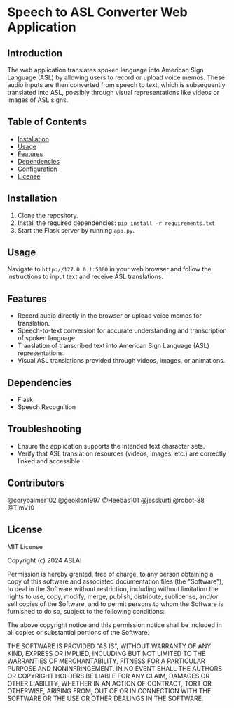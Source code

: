 # Speech to ASL Converter Web Application

## Introduction
The web application translates spoken language into American Sign Language (ASL) by allowing users to record or upload voice memos. These audio inputs are then converted from speech to text, which is subsequently translated into ASL, possibly through visual representations like videos or images of ASL signs.

## Table of Contents
- [Installation](#installation)
- [Usage](#usage)
- [Features](#features)
- [Dependencies](#dependencies)
- [Configuration](#configuration)
- [License](#license)

## Installation
1. Clone the repository.
2. Install the required dependencies: `pip install -r requirements.txt`
3. Start the Flask server by running `app.py`.

## Usage
Navigate to `http://127.0.0.1:5000` in your web browser and follow the instructions to input text and receive ASL translations.

## Features
- Record audio directly in the browser or upload voice memos for translation.
- Speech-to-text conversion for accurate understanding and transcription of spoken language.
- Translation of transcribed text into American Sign Language (ASL) representations.
- Visual ASL translations provided through videos, images, or animations.


## Dependencies
- Flask
- Speech Recognition

## Troubleshooting
- Ensure the application supports the intended text character sets.
- Verify that ASL translation resources (videos, images, etc.) are correctly linked and accessible.

## Contributors
@corypalmer102
@geoklon1997
@Heebas101
@jesskurti
@robot-88
@TimV10

## License
MIT License

Copyright (c) 2024 ASLAI

Permission is hereby granted, free of charge, to any person obtaining a copy
of this software and associated documentation files (the "Software"), to deal
in the Software without restriction, including without limitation the rights
to use, copy, modify, merge, publish, distribute, sublicense, and/or sell
copies of the Software, and to permit persons to whom the Software is
furnished to do so, subject to the following conditions:

The above copyright notice and this permission notice shall be included in all
copies or substantial portions of the Software.

THE SOFTWARE IS PROVIDED "AS IS", WITHOUT WARRANTY OF ANY KIND, EXPRESS OR
IMPLIED, INCLUDING BUT NOT LIMITED TO THE WARRANTIES OF MERCHANTABILITY,
FITNESS FOR A PARTICULAR PURPOSE AND NONINFRINGEMENT. IN NO EVENT SHALL THE
AUTHORS OR COPYRIGHT HOLDERS BE LIABLE FOR ANY CLAIM, DAMAGES OR OTHER
LIABILITY, WHETHER IN AN ACTION OF CONTRACT, TORT OR OTHERWISE, ARISING FROM,
OUT OF OR IN CONNECTION WITH THE SOFTWARE OR THE USE OR OTHER DEALINGS IN THE
SOFTWARE.

